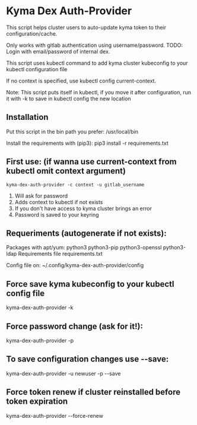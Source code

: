 # Kyma Dex Auth-Provider

This script helps cluster users to auto-update kyma token to their configuration/cache.

Only works with gitlab authentication using username/password. TODO: Login with email/password of internal dex.

This script uses kubectl command to add kyma cluster kubeconfig to your kubectl configuration file

If no context is specified, use kubectl config current-context.

Note: This script puts itself in kubectl, if you move it after configuration, run it with -k to save in kubectl config the new location

## Installation
Put this script in the bin path you prefer:
    /usr/local/bin

Install the requirements with (pip3): pip3 install -r requirements.txt

## First use: (if wanna use current-context from kubectl omit context argument)
    kyma-dex-auth-provider -c context -u gitlab_username

1. Will ask for password
2. Adds context to kubectl if not exists
3. If you don't have access to kyma cluster brings an error
4. Password is saved to your keyring

## Requeriments (autogenerate if not exists):
Packages with apt/yum:
    python3
    python3-pip
    python3-openssl
    python3-ldap
Requirements file requirements.txt

Config file on: ~/.config/kyma-dex-auth-provider/config


## Force save kyma kubeconfig to your kubectl config file
kyma-dex-auth-provider -k

## Force password change (ask for it!):
kyma-dex-auth-provider -p

## To save configuration changes use --save:
kyma-dex-auth-provider -u newuser -p --save

## Force token renew if cluster reinstalled before token expiration
kyma-dex-auth-provider --force-renew